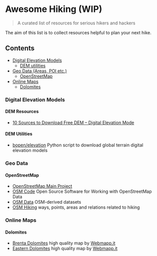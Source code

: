 # Awesome Hiking (WIP)

> A curated list of resources for serious hikers and hackers

The aim of this list is to collect resources helpful to plan your next hike.

## Contents

- [Digital Elevation Models](#digital-elevation-models)
  - [DEM utilities](#dem-utilities)
- [Geo Data (Areas, POI etc.)](#geo-data)
  - [OpenStreetMap](#openstreetmap)
- [Online Maps](#online-maps)
  - [Dolomites](#dolomites)


### Digital Elevation Models

#### DEM Resources

- [10 Sources to Download Free DEM – Digital Elevation Mode](http://monde-geospatial.com/%EF%BB%BF%EF%BB%BF10-sources-to-download-free-dem-digital-elevation-model/)

#### DEM Utilities

- [bopen/elevation](https://github.com/bopen/elevation) Python script to download global terrain digital elevation models

### Geo Data

#### OpenStreetMap

- [OpenStreetMap Main Project](https://www.openstreetmap.org/)
- [OSM Code](http://osmcode.org/) Open Source Software for Working with OpenStreetMap Data
- [OSM Data](http://openstreetmapdata.com/data) OSM-derived datasets
- [OSM Hiking](http://wiki.openstreetmap.org/wiki/Hiking) ways, points, areas and relations related to hiking

### Online Maps

#### Dolomites

- [Brenta Dolomites](http://brenta.webmapp.it/) high quality map by [Webmapp.it](http://webmapp.it/)
- [Eastern Dolomites](http://dolomiti.webmapp.it/) high quality map by [Webmapp.it](http://webmapp.it/)
